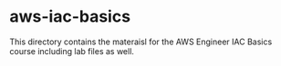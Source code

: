 # aws-iac-basics
This directory contains the materaisl for the AWS Engineer IAC Basics course including lab files as well.
